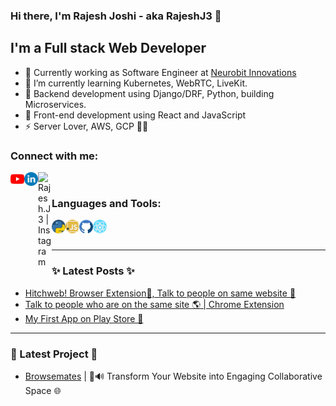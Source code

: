 ### Hi there, I'm Rajesh Joshi - aka **RajeshJ3** 👋

## I'm a Full stack Web Developer

- 🌱 Currently working as Software Engineer at [Neurobit Innovations](https://www.neurobit.com/)
- 🔭 I’m currently learning Kubernetes, WebRTC, LiveKit.
- 👯 Backend development using Django/DRF, Python, building Microservices.
- 🥅 Front-end development using React and JavaScript
- ⚡ Server Lover, AWS, GCP 🤩🤩

### Connect with me:

[<img align="left" alt="Net Toolkit | YouTube" width="22px" src="./assets/youtube.png" />][youtube]
[<img align="left" alt="RajeshJ3 | LinkedIn" width="22px" src="./assets/linkedin.png" />][linkedin]
[<img align="left" alt="Rajesh.J3 | Instagram" width="22px" src="https://upload.wikimedia.org/wikipedia/commons/thumb/6/6f/Logo_of_Twitter.svg/512px-Logo_of_Twitter.svg.png?20220821125553" />][Twitter]

<br />

### Languages and Tools:

[<img align="left" alt="stackless.tech" width="22px" src="./assets/python.png" />](https://www.python.org/)
[<img align="left" alt="stackless.tech" width="22px" src="./assets/javascript.png" />](https://www.javascript.com/)
[<img align="left" alt="stackless.tech" width="22px" src="./assets/github.png" />](https://github.com/RajeshJ3/)
[<img align="left" alt="stackless.tech" width="22px" src="./assets/react.png" />](https://reactjs.org/)

<br />
<br />

---

### ✨ Latest Posts ✨

- [Hitchweb! Browser Extension🧩, Talk to people on same website 🤩](https://dev.to/rajeshj3/hitchweb-browser-extension-talk-to-people-on-same-website-1ic)
- [Talk to people who are on the same site 🌎 | Chrome Extension](https://dev.to/rajeshj3/talk-to-people-who-are-on-the-same-site-chrome-extension-5hh7)
- [My First App on Play Store 🚀](https://dev.to/rajeshj3/my-first-app-on-play-store-4lk7)

---

### 🔭 Latest Project 🔭

- [Browsemates](https://www.browsemates.com/) | 💬🔊 Transform Your Website into Engaging Collaborative Space 🌐

[youtube]: https://youtube.com/@stacklesstech
[Twitter]: https://twitter.com/rajesh_j3
[linkedin]: https://linkedin.com/in/RajeshJ3
